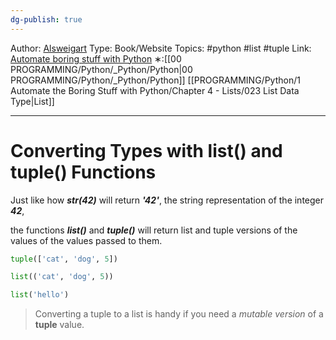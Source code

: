 ```yaml
---
dg-publish: true
---
```

Author: [Alsweigart](https://alsweigart.com/)
Type: Book/Website
Topics: #python #list #tuple
Link: [Automate boring stuff with Python](https://automatetheboringstuff.com/)
∗:[[00 PROGRAMMING/Python/_Python/Python\|00 PROGRAMMING/Python/_Python/Python]] [[PROGRAMMING/Python/1 Automate the Boring Stuff with Python/Chapter 4 - Lists/023 List Data Type\|List]] 

---
# Converting Types with list() and tuple() Functions

Just like how ___str(42)___ will return ___'42'___, the string representation of the integer ___42___,

the functions ___list()___ and ___tuple()___ will return list and tuple versions of the values of the values passed to them.

```python
tuple(['cat', 'dog', 5])

list(('cat', 'dog', 5))

list('hello')
```

> Converting a tuple to a list is handy if you need a _mutable version_ of a __tuple__ value.